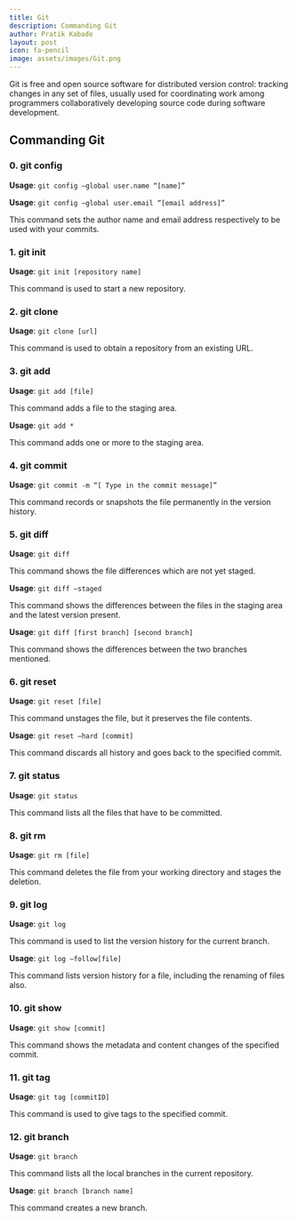 ```yaml
---
title: Git
description: Commanding Git
author: Pratik Kabade
layout: post
icon: fa-pencil
image: assets/images/Git.png
---
```


Git is free and open source software for distributed version control: tracking changes in any set of files, usually used for coordinating work among programmers collaboratively developing source code during software development.

<style>
:root {
    --hue-color: 22;
}
</style>


## Commanding Git

### 0. git config

**Usage**: `git config –global user.name “[name]”`

**Usage**: `git config –global user.email “[email address]”`

This command sets the author name and email address respectively to be used with your commits.

### 1. git init

**Usage**: `git init [repository name]`

This command is used to start a new repository.

### 2. git clone

**Usage**: `git clone [url]`

This command is used to obtain a repository from an existing URL.

### 3. git add

**Usage**: `git add [file]`

This command adds a file to the staging area.

**Usage**: `git add *`

This command adds one or more to the staging area.

### 4. git commit

**Usage**: `git commit -m “[ Type in the commit message]”`

This command records or snapshots the file permanently in the version history.

### 5. git diff

**Usage**: `git diff`

This command shows the file differences which are not yet staged.

**Usage**: `git diff –staged`

This command shows the differences between the files in the staging area and the latest version present.

**Usage**: `git diff [first branch] [second branch]`

This command shows the differences between the two branches mentioned.

### 6. git reset

**Usage**: `git reset [file]`

This command unstages the file, but it preserves the file contents.

**Usage**: `git reset –hard [commit]`

This command discards all history and goes back to the specified commit.

### 7. git status

**Usage**: `git status`

This command lists all the files that have to be committed.

### 8. git rm

**Usage**: `git rm [file]`

This command deletes the file from your working directory and stages the deletion.

### 9. git log

**Usage**: `git log`

This command is used to list the version history for the current branch.

**Usage**: `git log –follow[file]`

This command lists version history for a file, including the renaming of files also.

### 10. git show

**Usage**: `git show [commit]`

This command shows the metadata and content changes of the specified commit.

### 11. git tag

**Usage**: `git tag [commitID]`

This command is used to give tags to the specified commit.

### 12. git branch

**Usage**: `git branch`

This command lists all the local branches in the current repository.

**Usage**: `git branch [branch name]`

This command creates a new branch.
